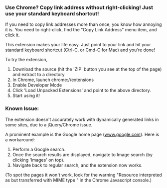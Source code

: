 ### Use Chrome? Copy link address without right-clicking! Just use your standard keyboard shortcut!

If you need to copy link addresses more than once, you know how annoying it is.
You need to right-click, find the "Copy Link Address" menu item, and click it.

This extension makes your life easy. Just point to your link and hit your standard keyboard shortcut
(Ctrl-C, or Cmd-C for Mac) and you're done!

To try the extension,

1. Download the source (hit the 'ZIP' button you see at the top of the page) and extract to a directory
2. In Chrome, launch chrome://extensions
3. Enable Developer Mode
4. Click 'Load Unpacked Extensions' and point to the above directory.
5. Start using it!


### Known Issue:

The extension doesn't accurately work with dynamically generated links in some sites,
due to a jQuery/Chrome issue.

A prominent example is the Google home page (www.google.com). Here is a workaround:

1. Perform a Google search.
2. Once the search results are displayed, navigate to Image search (by clicking 'Images' on top).
3. Navigate back to regular search, and the extension now works.

(To spot the pages it won't work, look for the warning
"Resource interpreted as <something> but transferred with MIME type <something else>"
in the Chrome Javascript console.)